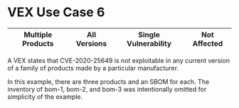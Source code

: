 # VEX Use Case 6

| Multiple Products | All Versions | Single Vulnerability | Not Affected |
| --- | --- | --- | --- |

A VEX states that CVE-2020-25649 is not exploitable in any current version of a family of products made 
by a particular manufacturer.

In this example, there are three products and an SBOM for each. The inventory of bom-1, bom-2, and bom-3 was
intentionally omitted for simplicity of the example. 
